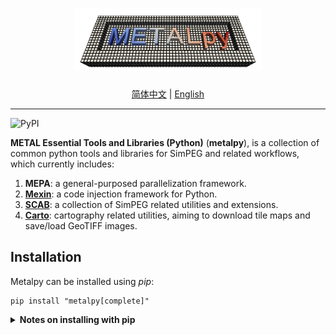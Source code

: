 <h1 align="center">
<img src="./branding/logo/metalpylogo.png" width="300" alt="METALpy">
</h1>

<div align="center">

[简体中文](README.zh_CN.md) | [English](README.md)

</div>

-------------
![PyPI](https://img.shields.io/pypi/v/metalpy)

**METAL Essential Tools and Libraries (Python)** (**metalpy**),
is a collection of common python tools and libraries for SimPEG and related workflows,
which currently includes:
1. **MEPA**: a general-purposed parallelization framework.
2. [**Mexin**](metalpy/mexin/README.md): a code injection framework for Python.
3. [**SCAB**](metalpy/scab/README.md): a collection of SimPEG related utilities and extensions.
4. [**Carto**](metalpy/carto/README.md): cartography related utilities, aiming to download tile maps and
save/load GeoTIFF images.

Installation
------------
Metalpy can be installed using _pip_:

```console
pip install "metalpy[complete]"
```

<details><summary><b>Notes on installing with pip</b></summary>
<p>

`metalpy` manages its dependencies separately, which means expected modules 
should be specified in `pip` installation process.

Supported commands are listed next:
```console
pip install "metalpy[complete]"    # Install all requirements
pip install "metalpy[scab]"        # Install requirements for SCAB
pip install "metalpy[carto]"       # Install requirements for Carto
pip install "metalpy[scab, carto]" # Install requirements for SCAB and Carto
pip install "metalpy[mepa]"        # Install requirements for MEPA
pip install "metalpy[mexin]"       # Install requirements for Mexin
pip install "metalpy[tests]"       # Install requirements for tests
pip install "metalpy[docs]"        # Install requirements for doc generation
pip install "metalpy[dev]"         # Install requirements for development
```

</p>
</details>
